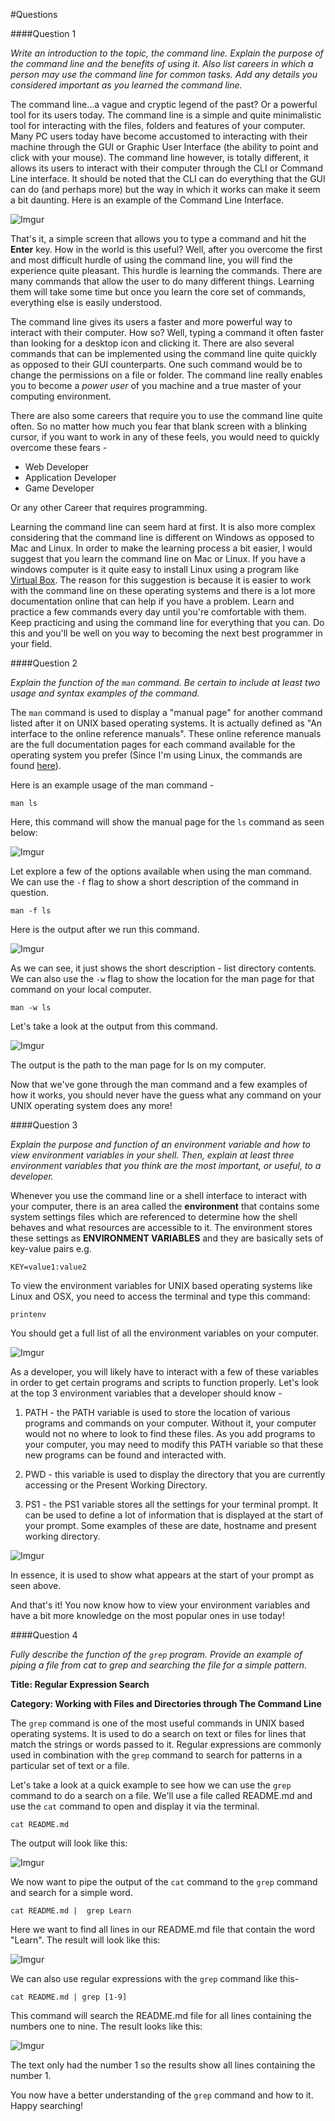 #Questions

####Question 1

*Write an introduction to the topic, the command line. Explain the purpose of the command line and the benefits of using it. Also list careers in which a person may use the command line for common tasks. Add any details you considered important as you learned the command line.*

The command line...a vague and cryptic legend of the past? Or a powerful tool for its users today. The command line is a simple and quite minimalistic tool for interacting with the files, folders and features of your computer. Many PC users today have become accustomed to interacting with their machine through the GUI or Graphic User Interface (the ability to point and click with your mouse). The command line however, is totally different, it allows its users to interact with their computer through the CLI or Command Line interface. It should be noted that the CLI can do everything that the GUI can do (and perhaps more) but the way in which it works can make it seem a bit daunting. Here is an example of the Command Line Interface. 

![Imgur](http://i.imgur.com/uwOwLaa.png)

That's it, a simple screen that allows you to type a command and hit the **Enter** key. How in the world is this useful? Well, after you overcome the first and most difficult hurdle of using the command line, you will find the experience quite pleasant. This hurdle is learning the commands. There are many commands that allow the user to do many different things. Learning them will take some time but once you learn the core set of commands, everything else is easily understood. 

The command line gives its users a faster and more powerful way to interact with their computer. How so? Well, typing a command it often faster than looking for a desktop icon and clicking it. There are also several commands that can be implemented using the command line quite quickly as opposed to their GUI counterparts. One such command would be to change the permissions on a file or folder. The command line really enables you to become a *power user* of you machine and a true master of your computing environment. 

There are also some careers that require you to use the command line quite often. So no matter how much you fear that blank screen with a blinking cursor, if you want to work in any of these feels, you would need to quickly overcome these fears -

- Web Developer
- Application Developer
- Game Developer

Or any other Career that requires programming. 

Learning the command line can seem hard at first. It is also more complex considering that the command line is different on Windows as opposed to Mac and Linux. In order to make the learning process a bit easier, I would suggest that you learn the command line on Mac or Linux. If you have a windows computer is it quite easy to install Linux using a program like [Virtual Box](https://www.virtualbox.org/wiki/Downloads). The reason for this suggestion is because it is easier to work with the command line on these operating systems and there is a lot more documentation online that can help if you have a problem. Learn and practice a few commands every day until you're comfortable with them. Keep practicing and using the command line for everything that you can. Do this and you'll be well on you way to becoming the next best programmer in your field. 

####Question 2

*Explain the function of the `man` command. Be certain to include at least two usage and syntax examples of the command.*

The `man` command is used to display a "manual page" for another command listed after it on UNIX based operating systems. It is actually defined as "An interface to the online reference manuals". These online reference manuals are the full documentation pages for each command available for the operating system you prefer (Since I'm using Linux, the commands are found [here](http://linuxcommand.org/)). 

Here is an example usage of the man command -

	man ls

Here, this command will show the manual page for the `ls` command as seen below:

![Imgur](http://i.imgur.com/rjZAGaJ.png)

Let explore a few of the options available when using the man command. We can use the `-f` flag to show a short description of the command in question. 

	man -f ls

Here is the output after we run this command. 

![Imgur](http://i.imgur.com/ORJcXVs.png)

As we can see, it just shows the short description - list directory contents. We can also use the `-w` flag to show the location for the man page for that command on your local computer. 

	man -w ls

Let's take a look at the output from this command. 

![Imgur](http://i.imgur.com/tICYSIb.png)

The output is the path to the man page for ls on my computer. 

Now that we've gone through the man command and a few examples of how it works, you should never have the guess what any command on your UNIX operating system does any more!

####Question 3

*Explain the purpose and function of an environment variable and how to view environment variables in your shell. Then, explain at least three environment variables that you think are the most important, or useful, to a developer.*

Whenever you use the command line or a shell interface to interact with your computer, there is an area called the **environment** that contains some system settings files which are referenced to determine how the shell behaves and what resources are accessible to it. The environment stores these settings as **ENVIRONMENT VARIABLES** and they are basically sets of key-value pairs e.g. 

	KEY=value1:value2

To view the environment variables for UNIX based operating systems like Linux and OSX, you need to access the terminal and type this command:

	printenv 

You should get a full list of all the environment variables on your computer. 

![Imgur](http://i.imgur.com/dYQ2qZR.png)

As a developer, you will likely have to interact with a few of these variables in order to get certain programs and scripts to function properly. Let's look at the top 3 environment variables that a developer should know -

1. PATH - the PATH variable is used to store the location of various programs and commands on your computer. Without it, your computer would not no where to look to find these files. As you add programs to your computer, you may need to modify this PATH variable so that these new programs can be found and interacted with. 

2. PWD - this variable is used to display the directory that you are currently accessing or the Present Working Directory.

3. PS1 - the PS1 variable stores all the settings for your terminal prompt. It can be used to define a lot of information that is displayed at the start of your prompt. Some examples of these are date, hostname and present working directory. 

![Imgur](http://i.imgur.com/RnnGDjA.png)

In essence, it is used to show what appears at the start of your prompt as seen above.

And that's it! You now know how to view your environment variables and have a bit more knowledge on the most popular ones in use today!

####Question 4

*Fully describe the function of the `grep` program. Provide an example of piping a file from cat to grep and searching the file for a simple pattern.*

**Title: Regular Expression Search**

**Category: Working with Files and Directories through The Command Line**

The `grep` command is one of the most useful commands in UNIX based operating systems. It is used to do a search on text or files for lines that match the strings or words passed to it. Regular expressions are commonly used in combination with the `grep` command to search for patterns in a particular set of text or a file. 

Let's take a look at a quick example to see how we can use the `grep` command to do a search on a file. We'll use a file called README.md and use the `cat` command to open and display it via the terminal. 

	cat README.md

The output will look like this:

![Imgur](http://i.imgur.com/2R19z8S.png)

We now want to pipe the output of the `cat` command to the `grep` command and search for a simple word. 

	cat README.md |  grep Learn

Here we want to find all lines in our README.md file that contain the word "Learn". The result will look like this:

![Imgur](http://i.imgur.com/Gc6qi3d.png)

We can also use regular expressions with the `grep` command like this-

	cat README.md | grep [1-9]

This command will search the README.md file for all lines containing the numbers one to nine. The result looks like this:

![Imgur](http://i.imgur.com/MP1r3Hi.png)

The text only had the number 1 so the results show all lines containing the number 1. 

You now have a better understanding of the `grep` command and how to it. Happy searching!


